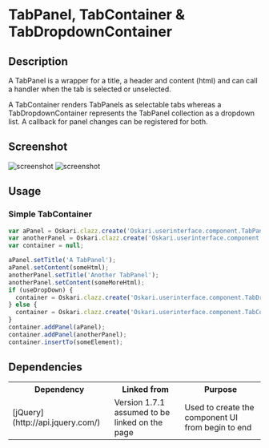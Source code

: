 # TabPanel, TabContainer & TabDropdownContainer

## Description

A TabPanel is a wrapper for a title, a header and content (html) and can call a handler when the tab is selected or unselected.

A TabContainer renders TabPanels as selectable tabs whereas a TabDropdownContainer represents the TabPanel collection as a dropdown list. A callback for panel changes can be registered for both.

## Screenshot

![screenshot](/images/bundles/tabcontainer.png)
![screenshot](/images/bundles/tabdropdowncontainer.png)

## Usage

### Simple TabContainer

```javascript
var aPanel = Oskari.clazz.create('Oskari.userinterface.component.TabPanel');
var anotherPanel = Oskari.clazz.create('Oskari.userinterface.component.TabPanel');
var container = null;

aPanel.setTitle('A TabPanel');
aPanel.setContent(someHtml);
anotherPanel.setTitle('Another TabPanel');
anotherPanel.setContent(someMoreHtml);
if (useDropDown) {
  container = Oskari.clazz.create('Oskari.userinterface.component.TabDropdownContainer', 'A TabDropdownContainer');
} else {
  container = Oskari.clazz.create('Oskari.userinterface.component.TabContainer', 'A TabContainer');
}
container.addPanel(aPanel);
container.addPanel(anotherPanel);
container.insertTo(someElement);
```

## Dependencies

<table class="table">
  <tr>
    <th>Dependency</th><th>Linked from</th><th>Purpose</th>
  </tr>
  <tr>
    <td> [jQuery](http://api.jquery.com/) </td>
    <td> Version 1.7.1 assumed to be linked on the page</td>
    <td> Used to create the component UI from begin to end</td>
  </tr>
</table>
